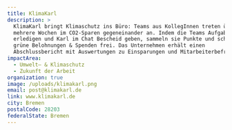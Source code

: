 ```yaml
---
title: KlimaKarl
description: >
  KlimaKarl bringt Klimaschutz ins Büro: Teams aus KollegInnen treten über
  mehrere Wochen im CO2-Sparen gegeneinander an. Indem die Teams Aufgaben
  erledigen und Karl im Chat Bescheid geben, sammeln sie Punkte und schalten
  grüne Belohnungen & Spenden frei. Das Unternehmen erhält einen
  Abschlussbericht mit Auswertungen zu Einsparungen und Mitarbeiterbefragungen.
impactArea:
  - Umwelt– & Klimaschutz
  - Zukunft der Arbeit
organization: true
image: /uploads/klimakarl.png
email: post@klimakarl.de
link: www.klimakarl.de
city: Bremen
postalCode: 28203
federalState: Bremen
---
```

